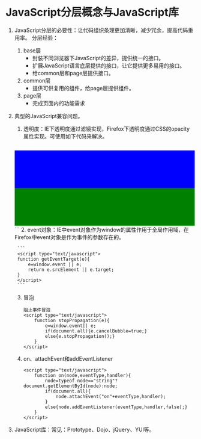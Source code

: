 # JavaScript分层概念与JavaScript库
1. JavaScript分层的必要性：让代码组织条理更加清晰，减少冗余，提高代码重用率。
    分层经验：
    1. base层
        - 封装不同浏览器下JavaScript的差异，提供统一的接口。
        - 扩展JavaScript语言底层提供的接口，让它提供更多易用的接口。
        - 给common层和page层提供接口。
    2. common层
        - 提供可供复用的组件，给page层提供组件。
    3. page层
        - 完成页面内的功能需求
2. 典型的JavaScript兼容问题。
    1. 透明度：IE下透明度通过滤镜实现，Firefox下透明度通过CSS的opacity属性实现。可使用如下代码来解决。

        ```
    <style type="text/css">
    #test1{background: blue;height: 100px;}
    #test2{background:green;height:100px;}
    </style>
    <div id="test1"></div>
    <div id="test2"></div>
    <script type="text/javascript">
        function setOpacity(node,level){
            node=typeof node=="string"?document.getElementById(node):node;
            if(document.all){node.style.filter='alpha(opacity=' +level+ ')';}
            else{node.style.opacity=level/100;}
        }
        setOpacity("test1",20);
        setOpacity("test2",80);
    </script>
        ```
    2. event对象：IE中event对象作为window的属性作用于全局作用域，在Firefox中event对象是作为事件的参数存在的。

        ```
        <script type="text/javascript">
        function getEventTarget(e){
            e=window.event || e;
            return e.srcElement || e.target;
        }
        </script>
        ```
    3. 冒泡
    
        ```
        阻止事件冒泡
        <script type="text/javascript">
            function stopPropagation(e){
                e=window.event|| e;
                if(document.all){e.cancelBubble=true;}
                else{e.stopPropagation();}
            }
        </script>
        ```
    4. on、attachEvent和addEventListener

        ```
        <script type="text/javascript">
            function on(node,eventType,handler){
                node=typeof node=="string"?document.getElementById(node):node;
                if(document.all){
                    node.attachEvent("on"+eventType,handler);
                }
                else{node.addEventListener(eventType,handler,false);}
            }
        </script>
        ```
3. JavaScript库：常见：Prototype、Dojo、jQuery、YUI等。